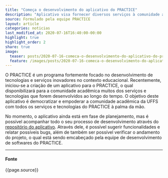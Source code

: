 ```yaml
---
title: "Começa o desenvolvimento do aplicativo do PRACTICE"
description: "Aplicativo visa fornecer diversos serviços à comunidade acadêmica"
source: Formulado pela equipe PRACTICE
layout: article
categories: noticias
last_modified_at: 2020-07-16T16:40:00-00:00
highlight: true
highlight_order: 2
share: true
image:
  teaser: posts/2020-07-16-comeca-o-desenvolvimento-do-aplicativo-do-practice.png
  feature: /images/posts/2020-07-16-comeca-o-desenvolvimento-do-aplicativo-do-practice.png
---
```


O PRACTICE é um programa fortemente focado no desenvolvimento de tecnologias e serviços inovadores no contexto educacional. Recentemente, iniciou-se a criação de um aplicativo para o PRACTICE, o qual disponibilizará para a comunidade acadêmica muitos dos serviços e tecnologias que forem desenvolvidos ao longo do tempo. O objetivo deste aplicativo é democratizar e empoderar a comunidade acadêmica da UFFS com todos os serviços e tecnologias do PRACTICE à palma da mão.

No momento, o aplicativo ainda está em fase de planejamento, mas é possível acompanhar todo o seu processo de desenvolvimento através do [repositório do aplicativo](https://github.com/practice-uffs/app-practice). Através dele, é possível sugerir funcionalidades e relatar possíveis bugs, além de também ser possível verificar o andamento do projeto, o qual está sendo emcabeçado pela equipe de desenvolvimento de softwares do PRACTICE.

---
#### Fonte
{{page.source}}